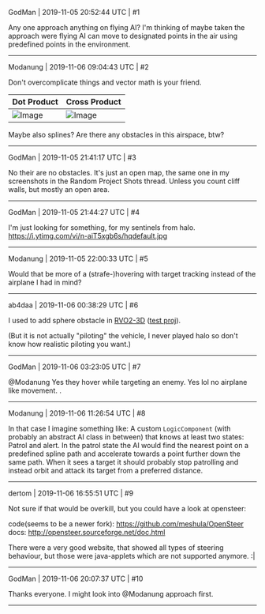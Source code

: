 GodMan | 2019-11-05 20:52:44 UTC | #1

Any one approach anything on flying AI? I'm thinking of maybe taken the approach were flying AI can move to designated points in the air using predefined points in the environment.

-------------------------

Modanung | 2019-11-06 09:04:43 UTC | #2

Don't overcomplicate things and vector math is your friend.

Dot Product|Cross Product
---|---
![Image](https://upload.wikimedia.org/wikipedia/commons/3/3e/Dot_Product.svg)|![Image](https://upload.wikimedia.org/wikipedia/commons/b/b0/Cross_product_vector.svg)

Maybe also splines?
Are there any obstacles in this airspace, btw?

-------------------------

GodMan | 2019-11-05 21:41:17 UTC | #3

No their are no obstacles. It's just an open map, the same one in my screenshots in the Random Project Shots thread. Unless you count cliff walls, but mostly an open area.

-------------------------

GodMan | 2019-11-05 21:44:27 UTC | #4

I'm just looking for something, for my sentinels from halo.
https://i.ytimg.com/vi/n-aiT5xgb6s/hqdefault.jpg

-------------------------

Modanung | 2019-11-05 22:00:33 UTC | #5

Would that be more of a (strafe-)hovering with target tracking instead of the airplane I had in mind?

-------------------------

ab4daa | 2019-11-06 00:38:29 UTC | #6

I used to add sphere obstacle in [RVO2-3D](https://github.com/ab4daa/RVO2-3D) ([test proj](https://github.com/ab4daa/RVO2-3D-Obstacle-Test)).

(But it is not actually "piloting" the vehicle, I never played halo so don't know how realistic piloting you want.)

-------------------------

GodMan | 2019-11-06 03:23:05 UTC | #7

@Modanung Yes they hover while targeting an enemy. Yes lol no airplane like movement. .

-------------------------

Modanung | 2019-11-06 11:26:54 UTC | #8

In that case I imagine something like:
A custom `LogicComponent` (with probably an abstract AI class in between) that knows at least two states: Patrol and alert. In the patrol state the AI would find the nearest point on a predefined spline path and accelerate towards a point further down the same path. When it sees a target it should probably stop patrolling and instead orbit and attack its target from a preferred distance.

-------------------------

dertom | 2019-11-06 16:55:51 UTC | #9

Not sure if that would be overkill, but you could have a look at opensteer:

code(seems to be a newer fork): https://github.com/meshula/OpenSteer
docs: http://opensteer.sourceforge.net/doc.html

There were a very good website, that showed all types of steering behaviour, but those were java-applets which are not supported anymore. :|

-------------------------

GodMan | 2019-11-06 20:07:37 UTC | #10

Thanks everyone. I might look into @Modanung approach first.

-------------------------

